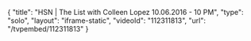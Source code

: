 {
    "title": "HSN | The List with Colleen Lopez 10.06.2016 - 10 PM",
    "type": "solo",
    "layout": "iframe-static",
    "videoId": "112311813",
    "url": "\/tvpembed\/112311813"
}